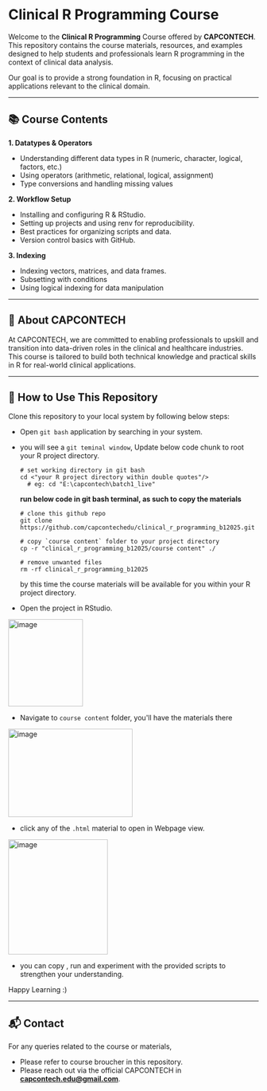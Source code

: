 # Clinical R Programming Course

Welcome to the **Clinical R Programming** Course offered by **CAPCONTECH**.
This repository contains the course materials, resources, and examples designed to help students and professionals learn R programming in the context of clinical data analysis.

Our goal is to provide a strong foundation in R, focusing on practical applications relevant to the clinical domain.

----------
## 📚 Course Contents

**1. Datatypes & Operators**

- Understanding different data types in R (numeric, character, logical, factors, etc.)
- Using operators (arithmetic, relational, logical, assignment)
- Type conversions and handling missing values

**2. Workflow Setup**

- Installing and configuring R & RStudio.
- Setting up projects and using renv for reproducibility.
- Best practices for organizing scripts and data.
- Version control basics with GitHub.

**3. Indexing**

- Indexing vectors, matrices, and data frames.
- Subsetting with conditions
- Using logical indexing for data manipulation

--------
## 🏢 About CAPCONTECH

At CAPCONTECH, we are committed to enabling professionals to upskill and transition into data-driven roles in the clinical and healthcare industries. This course is tailored to build both technical knowledge and practical skills in R for real-world clinical applications.

----------
## 🚀 How to Use This Repository

Clone this repository to your local system by following below steps:

- Open `git bash` application by searching in your system.
- you will see a `git teminal window`, Update below code chunk to root your R project directory.

  ```{bash}
  # set working directory in git bash
  cd <"your R project directory within double quotes"/>
    # eg: cd "E:\capcontech\batch1_live"
  ```

  **run below code in git bash terminal, as such to copy the materials**
  
  ```{bash}
  # clone this github repo
  git clone https://github.com/capcontechedu/clinical_r_programming_b12025.git

  # copy `course content` folder to your project directory
  cp -r "clinical_r_programming_b12025/course content" ./

  # remove unwanted files
  rm -rf clinical_r_programming_b12025 
  ```
  by this time the course materials will be available for you within your R project directory.
  
- Open the project in RStudio.
<img width="150" height="175" alt="image" src="https://github.com/user-attachments/assets/06d5610b-76ca-4d31-a11b-88a97e427714" />

  
- Navigate to `course content` folder, you'll have the materials there
<img width="250" height="177" alt="image" src="https://github.com/user-attachments/assets/3e5ca8fe-a24a-4b39-8722-4fa41d61fee4" />

- click any of the `.html` material to open in Webpage view.
<img width="200" height="231" alt="image" src="https://github.com/user-attachments/assets/19c76c42-707f-4747-b9e3-3791d0ac1ac5" />

- you can copy , run and experiment with the provided scripts to strengthen your understanding.

Happy Learning :)

----------
## 📬 Contact
For any queries related to the course or materials, 
- Please refer to course broucher in this repository.
- Please reach out via the official CAPCONTECH in **capcontech.edu@gmail.com**.
